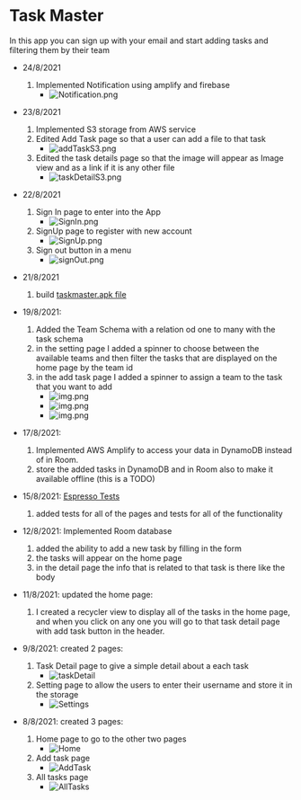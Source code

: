 # Task Master
In this app you can sign up with your email and start adding tasks and filtering them by their team

- 24/8/2021
    1. Implemented Notification using amplify and firebase
        - ![Notification.png](screenshots/Notification.png)

- 23/8/2021
    1. Implemented S3 storage from AWS service
    2. Edited Add Task page so that a user can add a file to that task
       - ![addTaskS3.png](screenshots/addTaskS3.png)
    3. Edited the task details page so that the image will appear as Image view and as a link if it is any other file
       - ![taskDetailS3.png](screenshots/taskDetailS3.png)

- 22/8/2021
    1. Sign In page to enter into the App
        - ![SignIn.png](screenshots/SignIn.png)
    2. SignUp page to register with new account
        - ![SignUp.png](screenshots/SignUp.png)
    3. Sign out button in a menu
        - ![signOut.png](screenshots/signOut.png)
    

- 21/8/2021
    1. build [taskmaster.apk file](./taskmaster.apk)
- 19/8/2021:
    1. Added the Team Schema with a relation od one to many with the task schema
    2. in the setting page I added a spinner to choose between the available teams and then filter the tasks that are displayed on the home page by the team id
    3. in the add task page I added a spinner to assign a team to the task that you want to add
        - ![img.png](screenshots/homeTeam.png)
        - ![img.png](screenshots/addTaskTeam.png)
        - ![img.png](screenshots/settingsTeam.png)

- 17/8/2021: 
    1. Implemented AWS Amplify to access your data in DynamoDB instead of in Room.
    1. store the added tasks in DynamoDB and in Room also to make it available offline (this is a TODO)

- 15/8/2021: [Espresso Tests](app/src/androidTest/java/com/example/taskmaster)
    1. added tests for all of the pages and tests for all of the functionality

- 12/8/2021: Implemented Room database
    1. added the ability to add a new task by filling in the form
    1. the tasks will appear on the home page
    1. in the detail page the info that is related to that task is there like the body
    
- 11/8/2021: updated the home page:
    1. I created a recycler view to display all of the tasks in the home page, and when you click on any one you will go to that task detail page with add task button in the header.

- 9/8/2021: created 2 pages:
    1. Task Detail page to give a simple detail about a each task
        - ![taskDetail](screenshots/taskDetail.png)
    1. Setting page to allow the users to enter their username and store it in the storage
        - ![Settings](screenshots/Settings.png)
- 8/8/2021: created 3 pages:
    1. Home page to go to the other two pages
        - ![Home](screenshots/Home.png)
    2. Add task page
        - ![AddTask](screenshots/AddTaskPage.png)
    3. All tasks page
        - ![AllTasks](screenshots/AllTasksPage.png)
    
    
    
